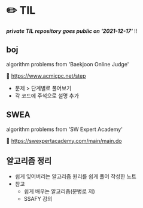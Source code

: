 # :pencil2: TIL

***private TIL repository goes public on '2021-12-17'*** !!

## boj

algorithm problems from 'Baekjoon Online Judge'

:link: https://www.acmicpc.net/step

- 문제 > 단계별로 풀어보기 
- 각 코드에 주석으로 설명 추가 

## SWEA

algorithm problems from 'SW Expert Academy'

:link: https://swexpertacademy.com/main/main.do

## 알고리즘 정리

- 쉽게 잊어버리는 알고리즘 원리를 쉽게 풀어 작성한 노트 
- 참고
  - 쉽게 배우는 알고리즘(문병로 저)
  - SSAFY 강의
